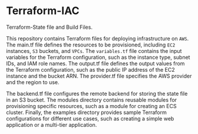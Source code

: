 # Terraform-IAC


Terraform-State file and Build Files.

This repository contains Terraform files for deploying infrastructure on `AWS`. The main.tf file defines the resources to be provisioned, including `EC2` instances, `S3` buckets, and `VPCs`. The `variables.tf` file contains the input variables for the Terraform configuration, such as the instance type, subnet IDs, and IAM role names. The output.tf file defines the output values from the Terraform configuration, such as the public IP address of the EC2 instance and the bucket ARN. The provider.tf file specifies the AWS provider and the region to use. 

The backend.tf file configures the remote backend for storing the state file in an S3 bucket. The modules directory contains reusable modules for provisioning specific resources, such as a module for creating an ECS cluster. Finally, the examples directory provides sample Terraform configurations for different use cases, such as creating a simple web application or a multi-tier application.


